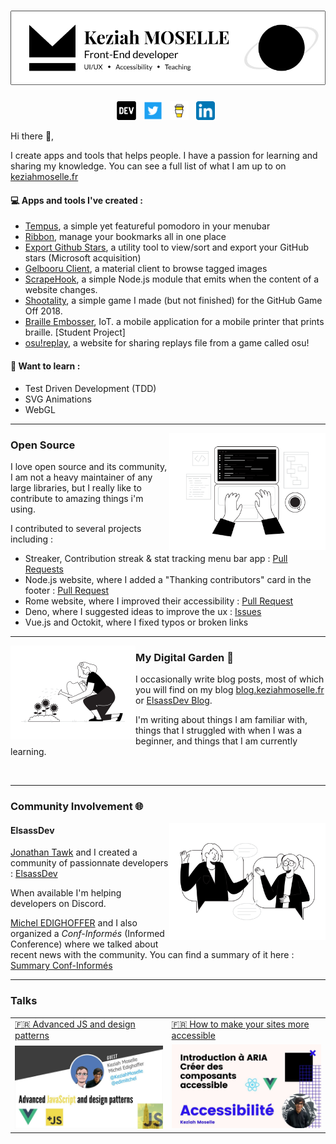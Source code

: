 # ![Keziah MOSELLE header](https://raw.githubusercontent.com/KeziahMoselle/KeziahMoselle/main/images/header.jpg)
<p align='center'>
<a href="https://dev.to/keziahmoselle"><img height="30" src="https://raw.githubusercontent.com/KeziahMoselle/KeziahMoselle/main/images/devto.svg"></a>&nbsp;&nbsp;
<a href="https://twitter.com/KeziahMoselle"><img height="30" src="https://raw.githubusercontent.com/KeziahMoselle/KeziahMoselle/main/images/twitter.png"></a>&nbsp;&nbsp;
<a href="https://www.buymeacoffee.com/keziah"><img height="30" src="https://raw.githubusercontent.com/KeziahMoselle/KeziahMoselle/main/images/coffee.svg"></a>&nbsp;&nbsp;
<a href="https://www.linkedin.com/in/keziah-moselle/"><img height="30" src="https://raw.githubusercontent.com/KeziahMoselle/KeziahMoselle/main/images/linkedin.png"></a>&nbsp;&nbsp;
</p>

Hi there 👋,

I create apps and tools that helps people.  I have a passion for learning and sharing my knowledge. You can see a full list of what I am up to on [keziahmoselle.fr](https://keziahmoselle.fr/)

#### 💻 Apps and tools I've created :

- [Tempus](https://tempus.keziahmoselle.fr/), a simple yet featureful pomodoro in your menubar
- [Ribbon](https://github.com/KeziahMoselle/ribbon), manage your bookmarks all in one place
- [Export Github Stars](https://export-github-stars.netlify.app/), a utility tool to view/sort and export your GitHub stars (Microsoft acquisition)
- [Gelbooru Client](https://github.com/KeziahMoselle/gelbooru-client), a material client to browse tagged images
- [ScrapeHook](https://github.com/KeziahMoselle/scrapehook), a simple Node.js module that emits when the content of a website changes.
- [Shootality](https://itch.io/jam/game-off-2018/rate/335819), a simple game I made (but not finished) for the GitHub Game Off 2018.
- [Braille Embosser](https://github.com/KeziahMoselle/braille-embosser), IoT. a mobile application for a mobile printer that prints braille. [Student Project]
- [osu!replay](https://github.com/KeziahMoselle/osu-replay), a website for sharing replays file from a game called osu!


#### 📖 Want to learn :

- Test Driven Development (TDD)
- SVG Animations
- WebGL
 
---


<img width="250" align="right" src="https://raw.githubusercontent.com/KeziahMoselle/KeziahMoselle/main/images/coding.svg">
 
### Open Source

I love open source and its community,  I am not a heavy maintainer of any large libraries, but I really like to contribute to amazing things i'm using.

I contributed to several projects including :

- Streaker, Contribution streak & stat tracking menu bar app : [Pull Requests](https://github.com/jamieweavis/streaker/pulls?q=is%3Apr+sort%3Aupdated-desc+author%3AKeziahMoselle)
- Node.js website, where I added a "Thanking contributors" card in the footer : [Pull Request](https://github.com/nodejs/nodejs.org/pull/2635)
- Rome website, where I improved their accessibility : [Pull Request](https://github.com/romefrontend/rome/pull/183)
- Deno, where I suggested ideas to improve the ux : [Issues](https://github.com/denoland/deno_website2/issues?q=is%3Aissue+sort%3Aupdated-desc+author%3AKeziahMoselle)
- Vue.js and Octokit, where I fixed typos or broken links

 ---

<a href="https://blog.keziahmoselle.fr/">
  <img width="200" align="left" src="https://raw.githubusercontent.com/KeziahMoselle/KeziahMoselle/main/images/watering_plant.svg">
</a>

### My Digital Garden 🌱

I occasionally write blog posts, most of which you will find on my blog [blog.keziahmoselle.fr](https://blog.keziahmoselle.fr/) or [ElsassDev Blog](https://elsasscommunity.netlify.app/).

I'm writing about things I am familiar with, things that I struggled with when I was a beginner, and things that I am currently learning.


&nbsp;

---

### Community Involvement 🌐

<a href="https://github.com/ElsassDev">
  <img width="250" align="right" src="https://raw.githubusercontent.com/KeziahMoselle/KeziahMoselle/main/images/conversation.svg">
</a>

#### ElsassDev

[Jonathan Tawk](https://github.com/Jotawk) and I created a community of passionnate developers : [ElsassDev](https://github.com/ElsassDev)

When available I'm helping developers on Discord.

[Michel EDIGHOFFER](https://github.com/edimitchel) and I also organized a *Conf-Informés* (Informed Conference) where we talked about recent news with the community. You can find a summary of it here : [Summary Conf-Informés](https://elsasscommunity.netlify.app/recap-conf-informes-1/)

---

### Talks

<table>
  <tr>
    <td valign="top">
     <a href="https://youtu.be/UEOV1HQIEug">
      🇫🇷 Advanced JS and design patterns
     </a>
    </td>
    <td valign="top">
      <a href="https://youtu.be/8GiLpgGmOw4" style="display:block;">
       🇫🇷 How to make your sites more accessible
     </a>
    </td>
  </tr>
 <tr>
  <td>
   <img align="left" width="100%" src="https://raw.githubusercontent.com/KeziahMoselle/KeziahMoselle/main/images/advanced-js.jpg" alt="">
  </td>
  <td>
   <img width="100%" src="https://raw.githubusercontent.com/KeziahMoselle/KeziahMoselle/main/images/accessibility.jpg" alt="">
  </td>
 </tr>
</table>

